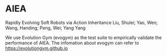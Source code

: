 # AIEA

Rapidly Evolving Soft Robots via Action Inheritance
Liu, Shulei; Yao, Wen; Wang, Handing; Peng, Wei; Yang Yang


We use Evolution Gym (evogym) as the test suite to empirically validate the performance of AIEA. The infomation about evogym can refer to https://evolutiongym.github.io
